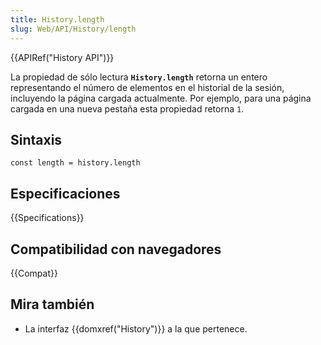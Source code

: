 ```yaml
---
title: History.length
slug: Web/API/History/length
---
```


{{APIRef("History API")}}

La propiedad de sólo lectura **`History.length`** retorna un entero representando el número de elementos en el historial de la sesión, incluyendo la página cargada actualmente. Por ejemplo, para una página cargada en una nueva pestaña esta propiedad retorna `1`.

## Sintaxis

```
const length = history.length
```

## Especificaciones

{{Specifications}}

## Compatibilidad con navegadores

{{Compat}}

## Mira también

- La interfaz {{domxref("History")}} a la que pertenece.
